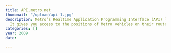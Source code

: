 ```yaml
---
title: API.metro.net
thumbnail: "/upload/api-1.jpg"
description: Metro’s Realtime Application Programming Interface (API) lives at https://api.metro.net/.
  It gives you access to the positions of Metro vehicles on their routes in real time.
categories: []
year: 2009
date: 

---
```

